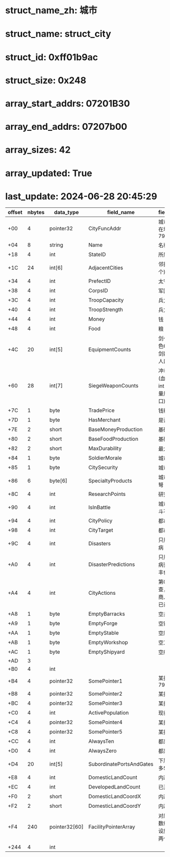 # struct_name_zh: 城市
# struct_name: struct_city
# struct_id: 0xff01b9ac
# struct_size: 0x248
# array_start_addrs: 07201B30
# array_end_addrs: 07207b00
# array_sizes: 42
# array_updated: True
# last_update: 2024-06-28 20:45:29

| offset | nbytes | data_type     | field_name               | field_comment                                          |
| ------ | ------ | ------------- | ------------------------ | ------------------------------------------------------ |
| +00    | 4      | pointer32     | CityFuncAddr             | 城市相关函数所在地址(58 BF 79 00)                      |
| +04    | 8      | string        | Name                     | 名称                                                   |
| +18    | 4      | int           | StateID                  | 所属州                                                 |
| +1C    | 24     | int[6]        | AdjacentCities           | 邻接城市(最多6个)                                      |
| +34    | 4      | int           | PrefectID                | 太守ID                                                 |
| +38    | 4      | int           | CorpsID                  | 军团ID                                                 |
| +3C    | 4      | int           | TroopCapacity            | 兵力上限                                               |
| +40    | 4      | int           | TroopStrength            | 兵力                                                   |
| +44    | 4      | int           | Money                    | 钱                                                     |
| +48    | 4      | int           | Food                     | 粮                                                     |
| +4C    | 20     | int[5]        | EquipmentCounts          | 剑～马数量(血色6.0将int[0]即剑数量用作城市人口)        |
| +60    | 28     | int[7]        | SiegeWeaponCounts        | 冲车～斗舰数量 (血色6.0将int[4]即小船数量用作农村人口) |
| +7C    | 1      | byte          | TradePrice               | 钱粮交易价格                                           |
| +7D    | 1      | byte          | HasMerchant              | 是否有商人                                             |
| +7E    | 2      | short         | BaseMoneyProduction      | 基础产钱                                               |
| +80    | 2      | short         | BaseFoodProduction       | 基础产粮                                               |
| +82    | 2      | short         | MaxDurability            | 最大耐久                                               |
| +84    | 1      | byte          | SoldierMorale            | 城市士兵气力                                           |
| +85    | 1      | byte          | CitySecurity             | 城市治安                                               |
| +86    | 6      | byte[6]       | SpecialtyProducts        | 城市特产(枪 戟 弩 骑 工具 舰船)                        |
| +8C    | 4      | int           | ResearchPoints           | 研究技巧                                               |
| +90    | 4      | int           | IsInBattle               | 城市是否处于战斗不可状态                               |
| +94    | 4      | int           | CityPolicy               | 都市方针                                               |
| +98    | 4      | int           | CityTarget               | 都市目标                                               |
| +9C    | 4      | int           | Disasters                | 只用前3BIT(疫病 灾害 丰作)                             |
| +A0    | 4      | int           | DisasterPredictions      | 只用前3BIT(疫病预定 灾害预定 丰作预定)                 |
| +A4    | 4      | int           | CityActions              | 第0位-已巡查，第1位-已商人，第4位-已训练               |
| +A8    | 1      | byte          | EmptyBarracks            | 空兵舍                                                 |
| +A9    | 1      | byte          | EmptyForge               | 空锻造                                                 |
| +AA    | 1      | byte          | EmptyStable              | 空厩舍                                                 |
| +AB    | 1      | byte          | EmptyWorkshop            | 空工房                                                 |
| +AC    | 1      | byte          | EmptyShipyard            | 空船厂                                                 |
| +AD    | 3      |               |                          |                                                        |
| +B0    | 4      | int           |                          |                                                        |
| +B4    | 4      | pointer32     | SomePointer1             | 某指针(44 BF 79 00)                                    |
| +B8    | 4      | pointer32     | SomePointer2             | 某指针                                                 |
| +BC    | 4      | pointer32     | SomePointer3             | 某指针                                                 |
| +C0    | 4      | int           | ActivePopulation         | 现役人数                                               |
| +C4    | 4      | pointer32     | SomePointer4             | 某指针                                                 |
| +C8    | 4      | pointer32     | SomePointer5             | 某指针                                                 |
| +CC    | 4      | int           | AlwaysTen                | 都是10                                                 |
| +D0    | 4      | int           | AlwaysZero               | 都是0                                                  |
| +D4    | 20     | int[5]        | SubordinatePortsAndGates | 下属港关ID(最多5个)                                    |
| +E8    | 4      | int           | DomesticLandCount        | 内政用地数                                             |
| +EC    | 4      | int           | DevelopedLandCount       | 已开发用地数                                           |
| +F0    | 2      | short         | DomesticLandCoordX       | 内政地X                                                |
| +F2    | 2      | short         | DomesticLandCoordY       | 内政地Y                                                |
| +F4    | 240    | pointer32[60] | FacilityPointerArray     | 对应的设施指针数组（共30个设施，每个对应两个指针）     |
| +244   | 4      | int           |                          |                                                        |
